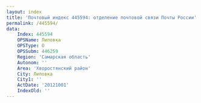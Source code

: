 ```yaml
---
layout: index
title: 'Почтовый индекс 445594: отделение почтовой связи Почты России'
permalink: /445594/
data:
    Index: 445594
    OPSName: Липовка
    OPSType: О
    OPSSubm: 446259
    Region: 'Самарская область'
    Autonom: ''
    Area: 'Хворостянский район'
    City: Липовка
    City1: ''
    ActDate: '20121001'
    IndexOld: ''
---
```


